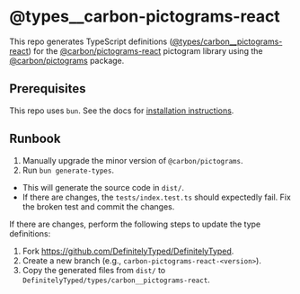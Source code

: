 # @types\_\_carbon-pictograms-react

This repo generates TypeScript definitions ([@types/carbon\_\_pictograms-react](https://www.npmjs.com/package/@types/carbon__pictograms-react)) for the [@carbon/pictograms-react](https://github.com/carbon-design-system/carbon/tree/main/packages/pictograms-react) pictogram library using the [@carbon/pictograms](https://www.npmjs.com/package/@carbon/pictograms) package.

## Prerequisites

This repo uses `bun`. See the docs for [installation instructions](https://bun.sh/docs/installation).

## Runbook

1. Manually upgrade the minor version of `@carbon/pictograms`.
2. Run `bun generate-types`.

- This will generate the source code in `dist/`.
- If there are changes, the `tests/index.test.ts` should expectedly fail. Fix the broken test and commit the changes.

If there are changes, perform the following steps to update the type definitions:

1. Fork https://github.com/DefinitelyTyped/DefinitelyTyped.
2. Create a new branch (e.g., `carbon-pictograms-react-<version>`).
3. Copy the generated files from `dist/` to `DefinitelyTyped/types/carbon__pictograms-react`.
